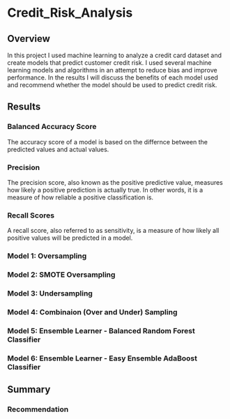 # Credit_Risk_Analysis

## Overview 
In this project I used machine learning to analyze a credit card dataset and create models that predict customer credit risk. I used several machine learning models and algorithms in an attempt to reduce bias and improve performance. In the results I will discuss the benefits of each model used and recommend whether the model should be used to predict credit risk.
 
## Results 

### Balanced Accuracy Score
The accuracy score of a model is based on the differnce between the predicted values and actual values. 

### Precision 
The precision score, also known as the positive predictive value, measures how likely a positive prediction is actually true. In other words, it is a measure of how reliable a positive classification is. 

### Recall Scores
A recall score, also referred to as sensitivity, is a measure of how likely all positive values will be predicted in a model. 

### Model 1: Oversampling

### Model 2: SMOTE Oversampling

### Model 3: Undersampling

### Model 4: Combinaion (Over and Under) Sampling

### Model 5: Ensemble Learner - Balanced Random Forest Classifier

### Model 6: Ensemble Learner - Easy Ensemble AdaBoost Classifier

## Summary

### Recommendation
